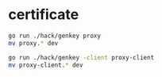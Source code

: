    # certificate

   ```bash
   go run ./hack/genkey proxy
   mv proxy.* dev

   go run ./hack/genkey -client proxy-client
   mv proxy-client.* dev
   ```
